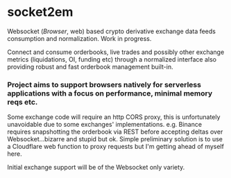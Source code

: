 # socket2em
Websocket (*Browser*, web) based crypto derivative exchange data feeds consumption and normalization. Work in progress.

Connect and consume orderbooks, live trades and possibly other exchange metrics (liquidations, OI, funding etc) through a normalized interface
also providing robust and fast orderbook management built-in.

### Project aims to support browsers natively for **serverless applications** with a focus on performance, minimal memory reqs etc.

Some exchange code will require an http CORS proxy, this is unfortunately unavoidable due to some exchanges' implementations. e.g. Binance requires snapshotting the orderbook via REST before accepting deltas over Websocket...bizarre and stupid but ok. Simple preliminary solution is to use a Cloudflare web function to proxy requests but I'm getting ahead of myself here.

Initial exchange support will be of the Websocket only variety.

